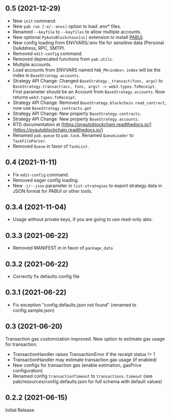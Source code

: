 ## 0.5 (2021-12-29)

* New `init` command.
* New `pab run [-e/--envs]` option to load .env* files.
* Renamed `--keyfile` to `--keyfiles` to allow multiple accounts.
* New optional `PyAutoBlockchain[ui]` extension to install [PABUI](https://github.com/manuelpepe/PABUI).
* New config loading from ENVVARS/.env file for sensitive data (Personal 0xAddress, RPC, SMTP).
* Removed `edit-config` command.
* Removed deprecated functions from `pab.utils`.
* Multiple accounts.
* Load accounts from ENVVARS named `PAB_PK<index>`. `index` will be the index in `BaseStrategy.accounts`.
* Strategy API Change: Changed `BaseStrategy._transact(func, args)` to `BaseStrategy.transact(acc, func, args) -> web3.types.TxReceipt`. First parameter should be an Account from `BaseStrategy.accounts`. Now returns `web3.types.TxReceipt`.
* Strategy API Change: Removed `BaseStrategy.blockchain.read_contract`, now use `BaseStrategy.contracts.get`
* Strategy API Change: New property `BaseStrategy.contracts`.
* Strategy API Change: New property `BaseStrategy.accounts`.
* RTD documentation at [https://pyautoblockchain.readthedocs.io/](https://pyautoblockchain.readthedocs.io/)
* Renamed `pab.queue` to `pab.task`. Renamed `QueueLoader` to `TaskFileParser`.
* Removed `Queue` in favor of `TaskList`.

## 0.4 (2021-11-11)

* Fix `edit-config` command.
* Removed eager config loading.
* New `-j/--json` parameter in `list-strategies` to export strategy data in JSON format for PABUI or other tools.

## 0.3.4 (2021-11-04)

* Usage without private keys, if you are going to use read-only abis.

## 0.3.3 (2021-06-22)

* Removed MANIFEST.in in favor of `package_data`

## 0.3.2 (2021-06-22)

* Correctly fix defaults config file

## 0.3.1 (2021-06-22)

* Fix exception "config.defaults.json not found" (renamed to config.sample.json)

## 0.3 (2021-06-20)

Transaction gas customization improved. New option to estimate gas usage for transaction.

* TransactionHandler raises TransactionError if the receipt status != 1
* TransactionHandler may estimate transaction gas usage (if enabled)
* New configs for transaction gas (enable estimation, gasPrice configuration)
* Renamed config `transactionTimeout` to `transactions.timeout` (see pab/resources/config.defaults.json for full schema with default values)

## 0.2.2 (2021-06-15)

Initial Release
